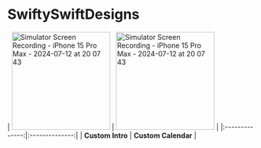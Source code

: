 #  SwiftySwiftDesigns


| <img src="https://github.com/user-attachments/assets/f903ff96-e2e4-42fb-b7a0-ab3228b8d189" alt="Simulator Screen Recording - iPhone 15 Pro Max - 2024-07-12 at 20 07 43" style="width: 200px;"> 
| <img src="https://github.com/user-attachments/assets/4457a7c1-2e4a-48fd-a950-65b4b0f20823" alt="Simulator Screen Recording - iPhone 15 Pro Max - 2024-07-12 at 20 07 43" style="width: 200px;"> |
|:--------------:|:--------------:|
| **Custom Intro** | **Custom Calendar** |
